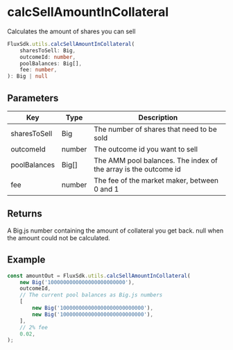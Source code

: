 # ​calcSellAmountInCollateral

Calculates the amount of shares you can sell

```TypeScript
FluxSdk.utils.calcSellAmountInCollateral(
    sharesToSell: Big,
    outcomeId: number,
    poolBalances: Big[],
    fee: number,
): Big | null
```

## Parameters
|Key|Type|Description
|---|---|---|
|sharesToSell|Big|The number of shares that need to be sold
|outcomeId|number|The outcome id you want to sell
|poolBalances|Big[]|The AMM pool balances. The index of the array is the outcome id
|fee|number|The fee of the market maker, between 0 and 1

## Returns
A Big.js number containing the amount of collateral you get back. null when the amount could not be calculated.

## Example

```TypeScript
const amountOut = FluxSdk.utils.calcSellAmountInCollateral(
    new Big('1000000000000000000000000'),
    outcomeId,
    // The current pool balances as Big.js numbers
    [
        new Big('100000000000000000000000000'),
        new Big('100000000000000000000000000'),
    ],
    // 2% fee
    0.02,
);
```
